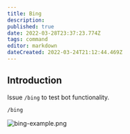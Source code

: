 ```yaml
---
title: Bing
description: 
published: true
date: 2022-03-28T23:37:23.774Z
tags: command
editor: markdown
dateCreated: 2022-03-24T21:12:44.469Z
---
```


## Introduction

Issue `/bing` to test bot functionality.

``` bash
/bing
```

![bing-example.png](/bing-example.png)